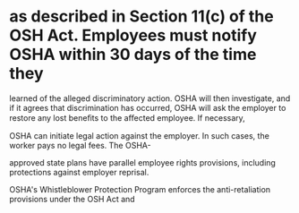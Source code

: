 # as described in Section 11(c) of the OSH Act. Employees must notify OSHA within 30 days of the time they

learned of the alleged discriminatory action. OSHA will then investigate, and if it agrees that discrimination has occurred, OSHA will ask the employer to restore any lost beneﬁts to the aﬀected employee. If necessary,

OSHA can initiate legal action against the employer. In such cases, the worker pays no legal fees. The OSHA-

approved state plans have parallel employee rights provisions, including protections against employer reprisal.

OSHA's Whistleblower Protection Program enforces the anti-retaliation provisions under the OSH Act and